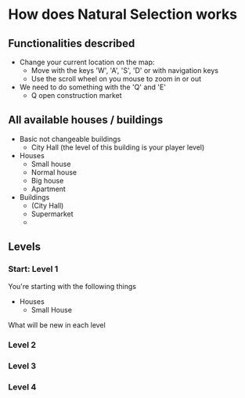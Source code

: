 # How does Natural Selection works


## Functionalities described

* Change your current location on the map:
    * Move with the keys 'W', 'A', 'S', 'D' or with navigation keys
    * Use the scroll wheel on you mouse to zoom in or out
* We need to do something with the 'Q' and 'E'
    * Q open construction market
    

## All available houses / buildings


* Basic not changeable buildings
  * City Hall (the level of this building is your player level)
* Houses
  * Small house
  * Normal house
  * Big house
  * Apartment
* Buildings
  * (City Hall)
  * Supermarket
  * 

## Levels
### Start: Level 1
You're starting with the following things
* Houses
  * Small House

What will be new in each level
### Level 2
### Level 3
### Level 4

